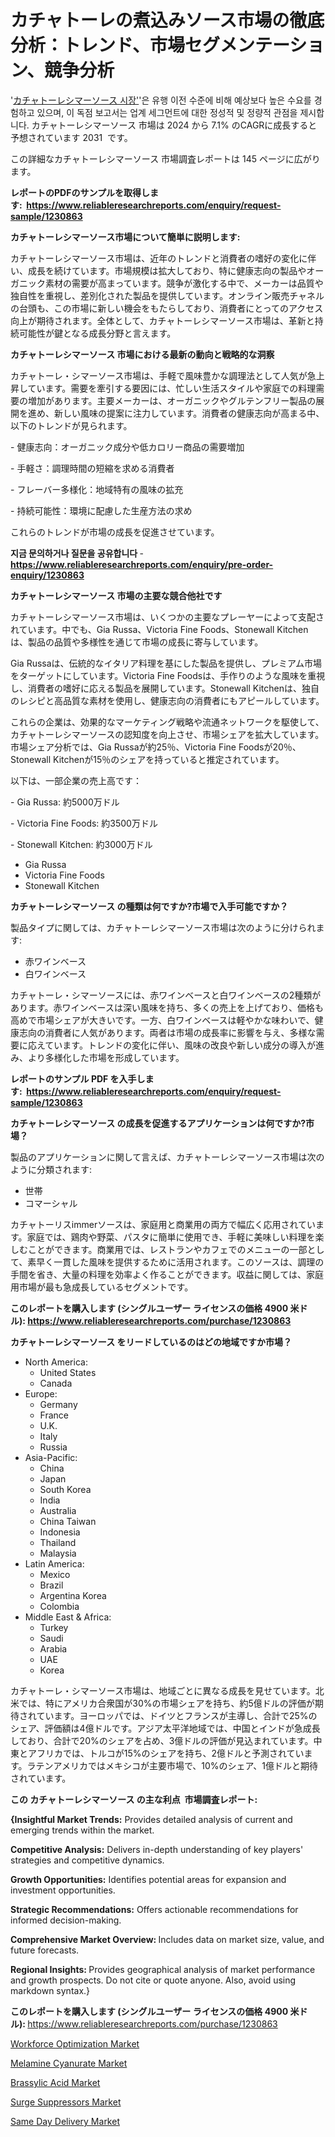 <p><h1>カチャトーレの煮込みソース市場の徹底分析：トレンド、市場セグメンテーション、競争分析</h1></p><p>'<a href="https://www.reliableresearchreports.com/cacciatore-simmer-sauce-r1230863?utm_campaign=110&utm_medium=36&utm_source=Github&utm_content=ia&utm_term=15112024&utm_id=cacciatore-simmer-sauce">カチャトーレシマーソース 시장'</a>'은 유행 이전 수준에 비해 예상보다 높은 수요를 경험하고 있으며, 이 독점 보고서는 업계 세그먼트에 대한 정성적 및 정량적 관점을 제시합니다. カチャトーレシマーソース 市場は 2024 から 7.1% のCAGRに成長すると予想されています 2031&nbsp; です。</p>
<p>この詳細なカチャトーレシマーソース 市場調査レポートは 145 ページに広がります。</p>
<p><strong>レポートのPDFのサンプルを取得します</strong><strong>:&nbsp;&nbsp;<a href="https://www.reliableresearchreports.com/enquiry/request-sample/1230863?utm_campaign=110&utm_medium=36&utm_source=Github&utm_content=ia&utm_term=15112024&utm_id=cacciatore-simmer-sauce">https://www.reliableresearchreports.com/enquiry/request-sample/1230863</a></strong></p>
<p><strong>カチャトーレシマーソース市場について簡単に説明します:</strong></p>
<p><p>カチャトーレシマーソース市場は、近年のトレンドと消費者の嗜好の変化に伴い、成長を続けています。市場規模は拡大しており、特に健康志向の製品やオーガニック素材の需要が高まっています。競争が激化する中で、メーカーは品質や独自性を重視し、差別化された製品を提供しています。オンライン販売チャネルの台頭も、この市場に新しい機会をもたらしており、消費者にとってのアクセス向上が期待されます。全体として、カチャトーレシマーソース市場は、革新と持続可能性が鍵となる成長分野と言えます。</p></p>
<p><strong>カチャトーレシマーソース 市場における最新の動向と戦略的な洞察</strong></p>
<p><p>カチャトーレ・シマーソース市場は、手軽で風味豊かな調理法として人気が急上昇しています。需要を牽引する要因には、忙しい生活スタイルや家庭での料理需要の増加があります。主要メーカーは、オーガニックやグルテンフリー製品の展開を進め、新しい風味の提案に注力しています。消費者の健康志向が高まる中、以下のトレンドが見られます。</p><p>- 健康志向：オーガニック成分や低カロリー商品の需要増加</p><p>- 手軽さ：調理時間の短縮を求める消費者</p><p>- フレーバー多様化：地域特有の風味の拡充</p><p>- 持続可能性：環境に配慮した生産方法の求め</p><p>これらのトレンドが市場の成長を促進させています。</p></p>
<p><strong>지금 문의하거나 질문을 공유합니다</strong><strong>&nbsp;</strong>-<strong><a href="https://www.reliableresearchreports.com/enquiry/pre-order-enquiry/1230863?utm_campaign=110&utm_medium=36&utm_source=Github&utm_content=ia&utm_term=15112024&utm_id=cacciatore-simmer-sauce">https://www.reliableresearchreports.com/enquiry/pre-order-enquiry/1230863</a></strong></p>
<p><strong>カチャトーレシマーソース 市場の主要な競合他社です</strong></p>
<p><p>カチャトーレシマーソース市場は、いくつかの主要なプレーヤーによって支配されています。中でも、Gia Russa、Victoria Fine Foods、Stonewall Kitchenは、製品の品質や多様性を通じて市場の成長に寄与しています。</p><p>Gia Russaは、伝統的なイタリア料理を基にした製品を提供し、プレミアム市場をターゲットにしています。Victoria Fine Foodsは、手作りのような風味を重視し、消費者の嗜好に応える製品を展開しています。Stonewall Kitchenは、独自のレシピと高品質な素材を使用し、健康志向の消費者にもアピールしています。</p><p>これらの企業は、効果的なマーケティング戦略や流通ネットワークを駆使して、カチャトーレシマーソースの認知度を向上させ、市場シェアを拡大しています。市場シェア分析では、Gia Russaが約25％、Victoria Fine Foodsが20％、Stonewall Kitchenが15％のシェアを持っていると推定されています。</p><p>以下は、一部企業の売上高です：</p><p>- Gia Russa: 約5000万ドル</p><p>- Victoria Fine Foods: 約3500万ドル</p><p>- Stonewall Kitchen: 約3000万ドル</p></p>
<p><ul><li>Gia Russa</li><li>Victoria Fine Foods</li><li>Stonewall Kitchen</li></ul></p>
<p><strong>カチャトーレシマーソース の種類は何ですか?市場で入手可能ですか？</strong></p>
<p>製品タイプに関しては、カチャトーレシマーソース市場は次のように分けられます:</p>
<p><ul><li>赤ワインベース</li><li>白ワインベース</li></ul></p>
<p><p>カチャトーレ・シマーソースには、赤ワインベースと白ワインベースの2種類があります。赤ワインベースは深い風味を持ち、多くの売上を上げており、価格も高めで市場シェアが大きいです。一方、白ワインベースは軽やかな味わいで、健康志向の消費者に人気があります。両者は市場の成長率に影響を与え、多様な需要に応えています。トレンドの変化に伴い、風味の改良や新しい成分の導入が進み、より多様化した市場を形成しています。</p></p>
<p><strong>レポートのサンプル PDF を入手します:&nbsp;</strong><strong>&nbsp;<a href="https://www.reliableresearchreports.com/enquiry/request-sample/1230863?utm_campaign=110&utm_medium=36&utm_source=Github&utm_content=ia&utm_term=15112024&utm_id=cacciatore-simmer-sauce">https://www.reliableresearchreports.com/enquiry/request-sample/1230863</a></strong></p>
<p><strong>カチャトーレシマーソース の成長を促進するアプリケーションは何ですか?市場？</strong></p>
<p>製品のアプリケーションに関して言えば、カチャトーレシマーソース市場は次のように分類されます:</p>
<p><ul><li>世帯</li><li>コマーシャル</li></ul></p>
<p><p>カチャトーリスimmerソースは、家庭用と商業用の両方で幅広く応用されています。家庭では、鶏肉や野菜、パスタに簡単に使用でき、手軽に美味しい料理を楽しむことができます。商業用では、レストランやカフェでのメニューの一部として、素早く一貫した風味を提供するために活用されます。このソースは、調理の手間を省き、大量の料理を効率よく作ることができます。収益に関しては、家庭用市場が最も急成長しているセグメントです。</p></p>
<p><strong>このレポートを購入します (シングルユーザー ライセンスの価格 4900 米ドル):</strong><strong>&nbsp;<a href="https://www.reliableresearchreports.com/purchase/1230863?utm_campaign=110&utm_medium=36&utm_source=Github&utm_content=ia&utm_term=15112024&utm_id=cacciatore-simmer-sauce">https://www.reliableresearchreports.com/purchase/1230863</a></strong></p>
<p><strong>カチャトーレシマーソース をリードしているのはどの地域ですか市場？</strong></p>
<p><ul>
    <li>
        North America:
        <ul>
            <li>United States</li>
            <li>Canada</li>
        </ul>
    </li>
    <li>
        Europe:
        <ul>
            <li>Germany</li>
            <li>France</li>
            <li>U.K.</li>
            <li>Italy</li>
            <li>Russia</li>
        </ul>
    </li>
    <li>
        Asia-Pacific:
        <ul>
            <li>China</li>
            <li>Japan</li>
            <li>South Korea</li>
            <li>India</li>
            <li>Australia</li>
            <li>China Taiwan</li>
            <li>Indonesia</li>
            <li>Thailand</li>
            <li>Malaysia</li>
        </ul>
    </li>
    <li>
        Latin America:
        <ul>
            <li>Mexico</li>
            <li>Brazil</li>
            <li>Argentina Korea</li>
            <li>Colombia</li>
        </ul>
    </li>
    <li>
        Middle East & Africa:
        <ul>
            <li>Turkey</li>
            <li>Saudi</li>
            <li>Arabia</li>
            <li>UAE</li>
            <li>Korea</li>
        </ul>
    </li>
    </ul></p>
<p><p>カチャトーレ・シマーソース市場は、地域ごとに異なる成長を見せています。北米では、特にアメリカ合衆国が30%の市場シェアを持ち、約5億ドルの評価が期待されています。ヨーロッパでは、ドイツとフランスが主導し、合計で25%のシェア、評価額は4億ドルです。アジア太平洋地域では、中国とインドが急成長しており、合計で20%のシェアを占め、3億ドルの評価が見込まれています。中東とアフリカでは、トルコが15%のシェアを持ち、2億ドルと予測されています。ラテンアメリカではメキシコが主要市場で、10%のシェア、1億ドルと期待されています。</p></p>
<p><strong>この カチャトーレシマーソース の主な利点&nbsp; 市場調査レポート:</strong></p>
<p><strong>{Insightful Market Trends:</strong> Provides detailed analysis of current and emerging trends within the market.</p>
<p><strong>Competitive Analysis:</strong> Delivers in-depth understanding of key players' strategies and competitive dynamics.</p>
<p><strong>Growth Opportunities:</strong> Identifies potential areas for expansion and investment opportunities.</p>
<p><strong>Strategic Recommendations:</strong> Offers actionable recommendations for informed decision-making.</p>
<p><strong>Comprehensive Market Overview: </strong>Includes data on market size, value, and future forecasts.</p>
<p><strong>Regional Insights: </strong>Provides geographical analysis of market performance and growth prospects. Do not cite or quote anyone. Also, avoid using markdown syntax.}</p>
<p><strong>このレポートを購入します (シングルユーザー ライセンスの価格 4900 米ドル):&nbsp;</strong><a href="https://www.reliableresearchreports.com/purchase/1230863?utm_campaign=110&utm_medium=36&utm_source=Github&utm_content=ia&utm_term=15112024&utm_id=cacciatore-simmer-sauce">https://www.reliableresearchreports.com/purchase/1230863</a></p>
<p><p><a href="https://issuu.com/reportprime-2/docs/workforce-optimization-market-size-_569db320aa919c?utm_campaign=110&utm_medium=36&utm_source=Github&utm_content=ia&utm_term=15112024&utm_id=cacciatore-simmer-sauce">Workforce Optimization Market</a></p><p><a href="https://github.com/NarcisoFerry/Market-Research-Report-List-1/blob/main/melamine-cyanurate-market.md?utm_campaign=110&utm_medium=36&utm_source=Github&utm_content=ia&utm_term=15112024&utm_id=cacciatore-simmer-sauce">Melamine Cyanurate Market</a></p><p><a href="https://www.linkedin.com/pulse/charting-future-comprehensive-analysis-global-brassylic-uriif?utm_campaign=110&utm_medium=36&utm_source=Github&utm_content=ia&utm_term=15112024&utm_id=cacciatore-simmer-sauce">Brassylic Acid Market</a></p><p><a href="https://www.linkedin.com/pulse/surge-suppressors-revenue-growth-report-2024-2031-vector-bureau-jvrtc?utm_campaign=110&utm_medium=36&utm_source=Github&utm_content=ia&utm_term=15112024&utm_id=cacciatore-simmer-sauce">Surge Suppressors Market</a></p><p><a href="https://issuu.com/reportprime-2/docs/same-day-delivery-market-size-2030._bfaeb8fc5a1ab1?utm_campaign=110&utm_medium=36&utm_source=Github&utm_content=ia&utm_term=15112024&utm_id=cacciatore-simmer-sauce">Same Day Delivery Market</a></p></p>
<p>&nbsp;</p>